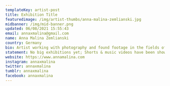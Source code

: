 ```yaml
---
templateKey: artist-post
title: Exhibition Title
featuredimage: /img/artist-thumbs/anna-malina-zemlianski.jpg
midbanner: /img/mid-banner.png
updated: 06/08/2021 15:55:43
email: annaxmalina@gmail.com
name: Anna Malina Zemlianski
country: Germany
bio: Artist working with photography and found footage in the fields of collage & experimental animation, making short films & music videos.
statement: No big exhibitions yet; Shorts & music videos have been shown at some small film festivals.
website: https://www.annamalina.com
instagram: annaxmalina
twitter: annaxmalina
tumblr: annaxmalina
facebook: annaxmalina
---
```

